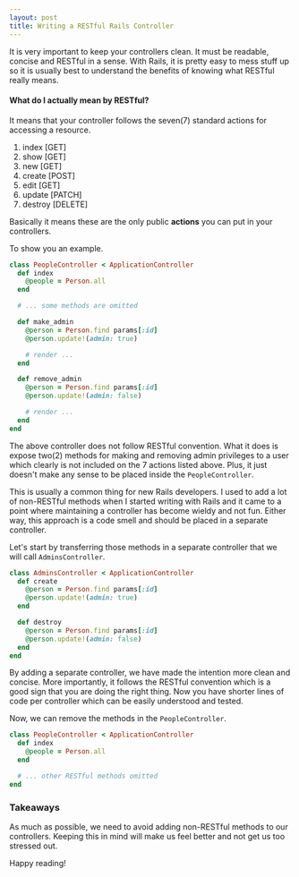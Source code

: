 ```yaml
---
layout: post
title: Writing a RESTful Rails Controller
---
```


It is very important to keep your controllers clean. It must be readable, concise
and RESTful in a sense. With Rails, it is pretty easy to mess stuff up so it is
usually best to understand the benefits of knowing what RESTful really means.

<!--break-->

#### What do I actually mean by RESTful?

It means that your controller follows the seven(7) standard actions for
accessing a resource.

1. index   [GET]
2. show    [GET]
3. new     [GET]
4. create  [POST]
5. edit    [GET]
6. update  [PATCH]
7. destroy [DELETE]

Basically it means these are the only public **actions** you can put in your
controllers.

To show you an example.

```ruby
class PeopleController < ApplicationController
  def index
    @people = Person.all
  end

  # ... some methods are omitted

  def make_admin
    @person = Person.find params[:id]
    @person.update!(admin: true)

    # render ...
  end

  def remove_admin
    @person = Person.find params[:id]
    @person.update!(admin: false)

    # render ...
  end
end
```

The above controller does not follow RESTful convention. What it does is expose
two(2) methods for making and removing admin privileges to a user which clearly
is not included on the 7 actions listed above. Plus, it just doesn't make any
sense to be placed inside the `PeopleController`.

This is usually a common thing for new Rails developers. I used to add a lot of
non-RESTful methods when I started writing with Rails and it came to a point where maintaining a controller has become wieldy and not fun. Either way, this approach is a code smell and should be placed in a
separate controller.

Let's start by transferring those methods in a separate controller that we will
call `AdminsController`.

```ruby
class AdminsController < ApplicationController
  def create
    @person = Person.find params[:id]
    @person.update!(admin: true)
  end

  def destroy
    @person = Person.find params[:id]
    @person.update!(admin: false)
  end
end
```

By adding a separate controller, we have made the intention more clean and
concise. More importantly, it follows the RESTful convention which is a good
sign that you are doing the right thing. Now you have shorter lines of code
per controller which can be easily understood and tested.

Now, we can remove the methods in the `PeopleController`.

```ruby
class PeopleController < ApplicationController
  def index
    @people = Person.all
  end

  # ... other RESTful methods omitted
end
```

### Takeaways

As much as possible, we need to avoid adding non-RESTful methods to our
controllers. Keeping this in mind will make us feel better and not get us
too stressed out.

Happy reading!





